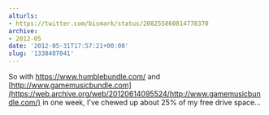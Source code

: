 ```yaml
---
alturls:
- https://twitter.com/bismark/status/208255860814778370
archive:
- 2012-05
date: '2012-05-31T17:57:21+00:00'
slug: '1338487041'
---
```


So with https://www.humblebundle.com/ and [http://www.gamemusicbundle.com](https://web.archive.org/web/20120614095524/http://www.gamemusicbundle.com/) in one week, I've chewed up about 25% of my free drive space…

